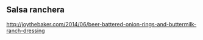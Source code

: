 ## Salsa ranchera

http://joythebaker.com/2014/06/beer-battered-onion-rings-and-buttermilk-ranch-dressing
